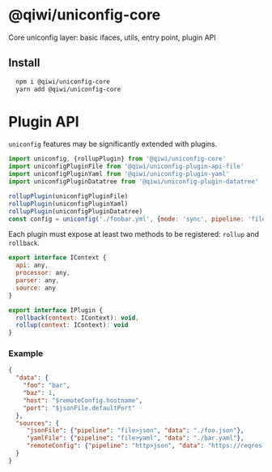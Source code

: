 # @qiwi/uniconfig-core

Core uniconfig layer: basic ifaces, utils, entry point, plugin API

## Install
```bash
  npm i @qiwi/uniconfig-core
  yarn add @qiwi/uniconfig-core
```

# Plugin API
`uniconfig` features may be significantly extended with plugins.
```javascript
import uniconfig, {rollupPlugin} from '@qiwi/uniconfig-core'
import uniconfigPluginFile from '@qiwi/uniconfig-plugin-api-file'    
import uniconfigPluginYaml from '@qiwi/uniconfig-plugin-yaml'    
import uniconfigPluginDatatree from '@qiwi/uniconfig-plugin-datatree'    

rollupPlugin(uniconfigPluginFile)
rollupPlugin(uniconfigPluginYaml)
rollupPlugin(uniconfigPluginDatatree)
const config = uniconfig('./foobar.yml', {mode: 'sync', pipeline: 'file>yaml>datatree'})    
```

Each plugin must expose at least two methods to be registered: `rollup` and `rollback`.
```javascript
export interface IContext {
  api: any,
  processor: any,
  parser: any,
  source: any
}

export interface IPlugin {
  rollback(context: IContext): void,
  rollup(context: IContext): void
}
``` 

### Example
```json
{
  "data": {
    "foo": "bar",
    "baz": 1,
    "host": "$remoteConfig.hostname",
    "port": "$jsonFile.defaultPort"
  },
  "sources": {
     "jsonFile": {"pipeline": "file>json", "data": "./foo.json"},
     "yamlFile": {"pipeline": "file>yaml", "data": "./bar.yaml"},
     "remoteConfig": {"pipeline": "http>json", "data": "https://reqres.in/api/users/2"}
  }
}
```
